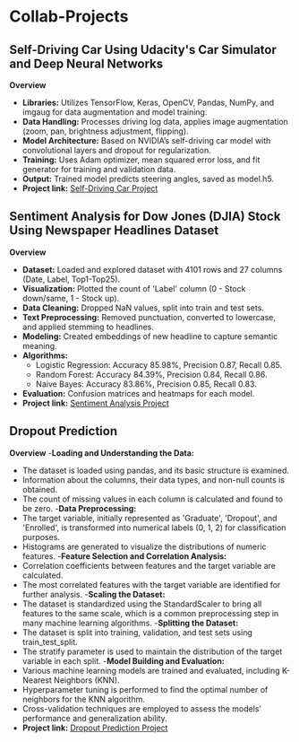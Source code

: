 # Collab-Projects

## Self-Driving Car Using Udacity's Car Simulator and Deep Neural Networks
**Overview**
- **Libraries:** Utilizes TensorFlow, Keras, OpenCV, Pandas, NumPy, and imgaug for data augmentation and model training.
- **Data Handling:** Processes driving log data, applies image augmentation (zoom, pan, brightness adjustment, flipping).
- **Model Architecture:** Based on NVIDIA’s self-driving car model with convolutional layers and dropout for regularization.
- **Training:** Uses Adam optimizer, mean squared error loss, and fit generator for training and validation data.
- **Output:** Trained model predicts steering angles, saved as model.h5.
- **Project link:** [Self-Driving Car Project](https://colab.research.google.com/drive/1nxco8RgT_wpQj4ezQsa9BLcfMnX--1hg?usp=sharing)

## Sentiment Analysis for Dow Jones (DJIA) Stock Using Newspaper Headlines Dataset
**Overview**
- **Dataset:** Loaded and explored dataset with 4101 rows and 27 columns (Date, Label, Top1-Top25).
- **Visualization:** Plotted the count of 'Label' column (0 - Stock down/same, 1 - Stock up).
- **Data Cleaning:** Dropped NaN values, split into train and test sets.
- **Text Preprocessing:** Removed punctuation, converted to lowercase, and applied stemming to headlines.
- **Modeling:** Created embeddings of new headline to capture semantic meaning.
- **Algorithms:**
  - Logistic Regression: Accuracy 85.98%, Precision 0.87, Recall 0.85.
  - Random Forest: Accuracy 84.39%, Precision 0.84, Recall 0.86.
  - Naive Bayes: Accuracy 83.86%, Precision 0.85, Recall 0.83.
- **Evaluation:** Confusion matrices and heatmaps for each model.
- **Project link:** [Sentiment Analysis Project](https://colab.research.google.com/drive/1ipkMaSJcg_lpyxG6JuL3ggV9KW-nfgZI?usp=sharing)

## Dropout Prediction
**Overview**
-**Loading and Understanding the Data:**
- The dataset is loaded using pandas, and its basic structure is examined.
- Information about the columns, their data types, and non-null counts is obtained.
- The count of missing values in each column is calculated and found to be zero.
-**Data Preprocessing:**
- The target variable, initially represented as 'Graduate', 'Dropout', and 'Enrolled', is transformed into numerical labels (0, 1, 2) for classification purposes.
- Histograms are generated to visualize the distributions of numeric features.
-**Feature Selection and Correlation Analysis:**
- Correlation coefficients between features and the target variable are calculated.
- The most correlated features with the target variable are identified for further analysis.
-**Scaling the Dataset:**
- The dataset is standardized using the StandardScaler to bring all features to the same scale, which is a common preprocessing step in many machine learning algorithms.
-**Splitting the Dataset:**
- The dataset is split into training, validation, and test sets using train_test_split.
- The stratify parameter is used to maintain the distribution of the target variable in each split.
-**Model Building and Evaluation:**
- Various machine learning models are trained and evaluated, including K-Nearest Neighbors (KNN).
- Hyperparameter tuning is performed to find the optimal number of neighbors for the KNN algorithm.
- Cross-validation techniques are employed to assess the models' performance and generalization ability.
- **Project link:** [Dropout Prediction Project](https://colab.research.google.com/drive/1w2uQdXLjNh4inV-eLH1PmpjHs_ZGwmCH?usp=sharing)
